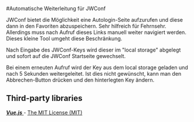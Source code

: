 #Automatische Weiterleitung für JWConf

JWConf bietet die Möglichkeit eine Autologin-Seite aufzurufen und diese dann in den Favoriten abzuspeichern.
Sehr hilfreich für Fehrnsehr. Allerdings muss nach Aufruf dieses Links manuell weiter navigiert werden.
Dieses kleine Tool umgeht diese Beschränkung.

Nach Eingabe des JWConf-Keys wird dieser im "local storage" abgelegt und sofort auf die JWConf Startseite gewechselt.

Bei einem erneuten Aufruf wird der Key aus dem local storage geladen und nach 5 Sekunden weitergeleitet.
Ist dies nicht gewünscht, kann man den Abbrechen-Button drücken und den hinterlegten Key ändern.

## Third-party libraries
[_**Vue.js**_  ](https://github.com/vuejs/vue) - [The MIT License (MIT)](https://github.com/vuejs/vue/blob/dev/LICENSE)